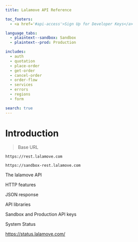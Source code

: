 ```yaml
---
title: Lalamove API Reference

toc_footers:
  - <a href='#api-access'>Sign Up for Developer Keys</a>

language_tabs:
  - plaintext--sandbox: Sandbox
  - plaintext--prod: Production

includes:
  - auth
  - quotation
  - place-order
  - get-order
  - cancel-order
  - order-flow
  - services
  - errors
  - regions
  - form

search: true
---
```


# Introduction

> Base URL

```plaintext--prod
https://rest.lalamove.com
```

```plaintext--sandbox
https://sandbox-rest.lalamove.com
```

The lalamove API 

HTTP features

JSON response

API libraries

Sandbox and Production API keys

System Status

https://status.lalamove.com/
